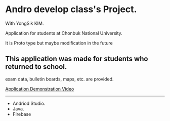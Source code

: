 # Andro develop class's Project.
With YongSik KIM.

Application for students at Chonbuk National University.

It is Proto type but maybe modification in the future

## This application was made for students who returned to school.
exam data, bulletin boards, maps, etc. are provided.

[Application Demonstration Video](https://youtu.be/jI7TBKFYb6w)

---

* Andriod Studio.
* Java.
* FIrebase